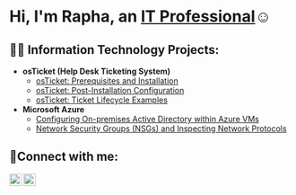 <h1>Hi, I'm Rapha, an <a href="https://www.linkedin.com/in/rapha-kijangwa-87664a290">IT Professional</a>☺</h1>

<h2>👨‍💻 Information Technology Projects:</h2>

- <b>osTicket (Help Desk Ticketing System)</b>
  - [osTicket: Prerequisites and Installation](https://github.com/Rapha1738/osticket-prereqs)
  - [osTicket: Post-Installation Configuration](https://github.com/Rapha1738/post-install-config)
  - [osTicket: Ticket Lifecycle Examples](https://github.com/Rapha1738/ticket-lifecycle)
- <b>Microsoft Azure</b>
  - [Configuring On-premises Active Directory within Azure VMs](https://github.com/joshmadakorcc/configure-ad)
  - [Network Security Groups (NSGs) and Inspecting Network Protocols](https://github.com/joshmadakorcc/azure-network-protocols)

<h2>📲Connect with me:</h2>


[<img align="left" alt="Josh | LinkedIn" width="22px" src="https://cdn.jsdelivr.net/npm/simple-icons@v3/icons/linkedin.svg" />][linkedin]
[<img align="left" alt="Josh | Instagram" width="22px" src="https://cdn.jsdelivr.net/npm/simple-icons@v3/icons/instagram.svg" />][instagram]


[instagram]: https://www.instagram.com/babufufu_
[linkedin]: https://linkedin.com/in/rapha-kijangwa-87664a290
